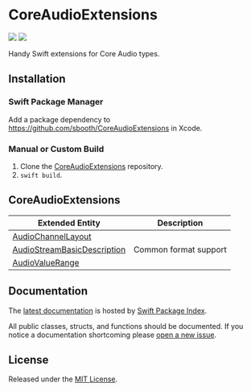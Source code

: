 # CoreAudioExtensions

[![](https://img.shields.io/endpoint?url=https%3A%2F%2Fswiftpackageindex.com%2Fapi%2Fpackages%2Fsbooth%2FCoreAudioExtensions%2Fbadge%3Ftype%3Dswift-versions)](https://swiftpackageindex.com/sbooth/CoreAudioExtensions)
[![](https://img.shields.io/endpoint?url=https%3A%2F%2Fswiftpackageindex.com%2Fapi%2Fpackages%2Fsbooth%2FCoreAudioExtensions%2Fbadge%3Ftype%3Dplatforms)](https://swiftpackageindex.com/sbooth/CoreAudioExtensions)

Handy Swift extensions for Core Audio types.

## Installation

### Swift Package Manager

Add a package dependency to https://github.com/sbooth/CoreAudioExtensions in Xcode.

### Manual or Custom Build

1. Clone the [CoreAudioExtensions](https://github.com/sbooth/CoreAudioExtensions) repository.
2. `swift build`.

## CoreAudioExtensions

| Extended Entity | Description |
| --- | --- |
| [AudioChannelLayout](Sources/CoreAudioExtensions/AudioChannelLayout+SFBExtensions.swift) | |
| [AudioStreamBasicDescription](Sources/CoreAudioExtensions/AudioStreamBasicDescription+SFBExtensions.swift) | Common format support |
| [AudioValueRange](Sources/CoreAudioExtensions/AudioValueRange+SFBExtensions.swift) | |

## Documentation

The [latest documentation](https://swiftpackageindex.com/sbooth/CoreAudioExtensions/main/documentation/coreaudioextensions) is hosted by [Swift Package Index](https://swiftpackageindex.com/).

All public classes, structs, and functions should be documented. If you notice a documentation shortcoming please [open a new issue](https://github.com/sbooth/CoreAudioExtensions/issues/new/choose).

## License

Released under the [MIT License](https://github.com/sbooth/CoreAudioExtensions/blob/main/LICENSE.txt).
